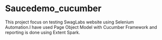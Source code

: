 # Saucedemo_cucumber

This project focus on testing SwagLabs website using Selenium Automation.I have used Page Object Model with Cucumber Framework and reporting is done using Extent Spark.
